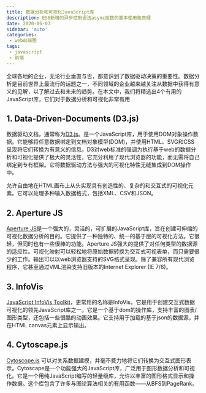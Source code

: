 ```yaml
---
title: 数据分析和可视化JavaScript库
description: ES6新增的异步控制语法async函数的基本使用和原理
date: 2020-06-03
sidebar: 'auto'
categories:
 - web前端圈
tags:
 - javascript
 - 前端
---
```


全球各地的企业，无论行业垂直与否，都意识到了数据驱动决策的重要性。数据分析是目前世界上最流行的话题之一，不同领域的企业越来越关注从数据中获得有意义的见解，以了解过去和未来的趋势。在本文中，我们将精选出4个有用的JavaScript库，它们对于数据分析和可视化非常有用

## 1. Data-Driven-Documents (D3.js)

 数据驱动文档，通常称为[D3.js](https://d3js.org/)。是一个JavaScript库，用于使用DOM对象操作数据。它能够将任意数据绑定到文档对象模型(DOM)，并使用HTML、SVG和CSS呈现将它们转换为有意义的信息。D3对web标准的强调为执行基于web的数据分析和可视化提供了极大的灵活性，它充分利用了现代浏览器的功能，而无需将自己绑定到专有框架。它将数据驱动方法与强大的可视化特性无缝集成到DOM操作中。

允许自由地在HTML画布上从头实现具有创造性的、复杂的和交互式的可视化元素。它可以处理多种输入数据格式，包括XML、CSV和JSON。

## 2. Aperture JS

[Aperture JS](http://aperturejs.com/)是一个强大的，灵活的，可扩展的JavaScript库，旨在创建可伸缩的可视化数据分析的目的。它提供了一种独特的、统一的基于层的可视化方法。它很轻，但同时也有一些很棒的功能。Aperture JS强大的提供了对任何类型的数据源的适应性。可视化映射可以轻松地将原始数据转换为交互式可视表单，而只需要很少的工作。输出可以以web浏览器支持的SVG格式呈现。除了兼容所有现代浏览程序，它甚至通过VML渲染支持旧版本的Internet Explorer (IE 7/8)。

## 3. InfoVis

[JavaScript InfoVis Toolkit](http://philogb.github.io/)，更常用的名称是InfoVis，它是用于创建交互式数据可视化的领先JavaScript库之一。它是一个基于dom的操作库，支持丰富的图表/图形类型，还包括一些很酷的动画效果。它支持用于加载的基于json的数据源，并在HTML canvas元素上显示输出。

## 4. Cytoscape.js

[Cytoscope.js](http://js.cytoscape.org/) 可以对关系数据建模，并毫不费力地将它们转换为交互式图形表示。Cytoscape是一个功能强大的JavaScript库，广泛用于图形数据分析和可视化。它是一个用纯JavaScript编写的轻量级库，允许以丰富的图形格式显示和操作数据。这个库包含了许多与图论算法相关的有用函数——从BFS到PageRank。